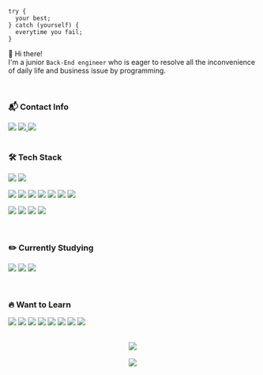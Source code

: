 ```JSX
try {
  your best;
} catch (yourself) {
  everytime you fail;
}
```

👋 Hi there!   
I'm a junior `Back-End engineer` who is eager to resolve all the inconvenience of daily life and business issue by programming.   

<br/>

### <p>📬 Contact Info</p>
<div>
<img src="https://img.shields.io/badge/skyup9393@gmail.com-EA4335?&logo=Gmail&logoColor=white"/>
<a href="https://mingibaekend.notion.site/MINGI-s-TIL-Dev-Blog-c2c10c752e7a42c690d9e1d76bc7a5bf">
  <img src="https://img.shields.io/badge/Blog-333333?&logo=Notion&logoColor=white"/>
</a>
<a href="https://www.linkedin.com/in/baekend/" target="_blank">
  <img src="https://img.shields.io/badge/LinkedIn-0A66C2?&logo=LinkedIn&logoColor=white"/>
</a>
</div>

<br/>

### <p>🛠 Tech Stack</p>

<img src="https://img.shields.io/badge/Javascript-F7DF1E?&logo=Javascript&logoColor=white"/> <img src="https://img.shields.io/badge/Typescript-3178C6?&logo=Typescript&logoColor=white"/>   

<img src="https://img.shields.io/badge/Node.js-339933?&logo=Node.js&logoColor=white"/> <img src="https://img.shields.io/badge/NestJS-E0234E?&logo=NestJS&logoColor=white"/> <img src="https://img.shields.io/badge/Express-000000?&logo=Express&logoColor=white"/> <img src="https://img.shields.io/badge/TypeORM-FF6A00?&logo=TypeORM&logoColor=white"/> <img src="https://img.shields.io/badge/Sequelize-52B0E7?&logo=Sequelize&logoColor=white"/>
<img src="https://img.shields.io/badge/MySQL-4479A1?&logo=MySQL&logoColor=white"/>
<img src="https://img.shields.io/badge/PostgreSQL-4169E1?&logo=PostgreSQL&logoColor=white"/>

<img src="https://img.shields.io/badge/Docker-2496ED?&logo=Docker&logoColor=white"/> <img src="https://img.shields.io/badge/Git-F05032?&logo=Git&logoColor=white"/> <img src="https://img.shields.io/badge/Swagger-85EA2D?&logo=Swagger&logoColor=white"/> <img src="https://img.shields.io/badge/AWS-232F3E?&logo=Amazon AWS&logoColor=white"/>

<br/>

### <p> ✏️  Currently Studying</p>

<img src="https://img.shields.io/badge/Elasticsearch-005571?&logo=Elasticsearch&logoColor=white"/> <img src="https://img.shields.io/badge/Redis-DC382D?&logo=Redis&logoColor=white"/> <img src="https://img.shields.io/badge/Python-3776AB?&logo=Python&logoColor=white"/>

<br/>

### <p>🔥 Want to Learn</p>

<img src="https://img.shields.io/badge/Java-006600?&logo=Java&logoColor=white"/> <img src="https://img.shields.io/badge/Spring-6DB33F?&logo=Spring&logoColor=white"/> <img src="https://img.shields.io/badge/MongoDB-47A248?&logo=MongoDB&logoColor=white"/> 
<img src="https://img.shields.io/badge/Kubernetes-326CE5?&logo=Kubernetes&logoColor=white"/> <img src="https://img.shields.io/badge/Jenkins-D24939?&logo=Jenkins&logoColor=white"/> <img src="https://img.shields.io/badge/Kafka-231F20?&logo=Apache Kafka&logoColor=white"/> <img src="https://img.shields.io/badge/Jest-C21325?&logo=Jest&logoColor=white"/> <img src="https://img.shields.io/badge/NGINX-009639?&logo=NGINX&logoColor=white"/> 

<br/>

<div align="center">
 <img src="https://github-readme-stats.vercel.app/api?username=alsrlqor1007&show_icons=true&theme=aura_dark" />
</div>

<br/>

<div align="center">
<a href="https://hits.seeyoufarm.com"><img src="https://hits.seeyoufarm.com/api/count/incr/badge.svg?url=https%3A%2F%2Fgithub.com%2Falsrlqor1007&count_bg=%23C430C8&title_bg=%23878585&icon=verizon.svg&icon_color=%23E7E7E7&title=hits&edge_flat=false"/></a>
</ div>
